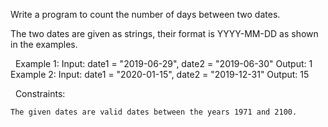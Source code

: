 Write a program to count the number of days between two dates.

The two dates are given as strings, their format is YYYY-MM-DD as shown in the examples.

 
Example 1:
Input: date1 = "2019-06-29", date2 = "2019-06-30"
Output: 1
Example 2:
Input: date1 = "2020-01-15", date2 = "2019-12-31"
Output: 15

 
Constraints:


	The given dates are valid dates between the years 1971 and 2100.

